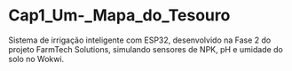 # Cap1_Um-_Mapa_do_Tesouro
Sistema de irrigação inteligente com ESP32, desenvolvido na Fase 2 do projeto FarmTech Solutions, simulando sensores de NPK, pH e umidade do solo no Wokwi.

